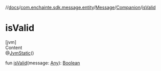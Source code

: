 //[docs](../../../index.md)/[com.enchainte.sdk.message.entity](../../index.md)/[Message](../index.md)/[Companion](index.md)/[isValid](is-valid.md)



# isValid  
[jvm]  
Content  
@[JvmStatic](https://kotlinlang.org/api/latest/jvm/stdlib/kotlin.jvm/-jvm-static/index.html)()  
  
fun [isValid](is-valid.md)(message: [Any](https://kotlinlang.org/api/latest/jvm/stdlib/kotlin/-any/index.html)): [Boolean](https://kotlinlang.org/api/latest/jvm/stdlib/kotlin/-boolean/index.html)  



